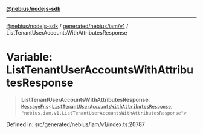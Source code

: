 [**@nebius/nodejs-sdk**](../../../../../README.md)

---

[@nebius/nodejs-sdk](../../../../../README.md) / [generated/nebius/iam/v1](../README.md) / ListTenantUserAccountsWithAttributesResponse

# Variable: ListTenantUserAccountsWithAttributesResponse

> **ListTenantUserAccountsWithAttributesResponse**: [`MessageFns`](../../../../../runtime/protos/core/interfaces/MessageFns.md)\<[`ListTenantUserAccountsWithAttributesResponse`](../interfaces/ListTenantUserAccountsWithAttributesResponse.md), `"nebius.iam.v1.ListTenantUserAccountsWithAttributesResponse"`\>

Defined in: src/generated/nebius/iam/v1/index.ts:20787
